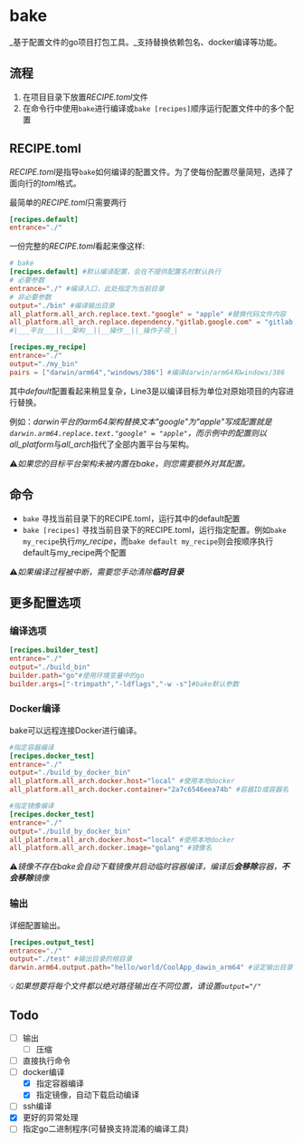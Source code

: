 # bake
_基于配置文件的go项目打包工具。_支持替换依赖包名、docker编译等功能。

## 流程
1. 在项目目录下放置*RECIPE.toml*文件
2. 在命令行中使用`bake`进行编译或`bake [recipes]`顺序运行配置文件中的多个配置

## RECIPE.toml

*RECIPE.toml*是指导`bake`如何编译的配置文件。为了使每份配置尽量简短，选择了面向行的*toml*格式。

最简单的*RECIPE.toml*只需要两行

```toml
[recipes.default]
entrance="./"
```

一份完整的*RECIPE.toml*看起来像这样:

```toml
# bake
[recipes.default] #默认编译配置，会在不提供配置名时默认执行
# 必要参数
entrance="./" #编译入口，此处指定为当前目录
# 非必要参数
output="./bin" #编译输出目录
all_platform.all_arch.replace.text."google" = "apple" #替换代码文件内容
all_platform.all_arch.replace.dependency."gitlab.google.com" = "gitlab.apple.com" #替换依赖名
#|___平台___||__架构__||__操作__||_操作子项_|

[recipes.my_recipe]
entrance="./"
output="./my_bin"
pairs = ["darwin/arm64","windows/386"] #编译darwin/arm64和windows/386
```

其中*default*配置看起来稍显复杂，Line3是以编译目标为单位对原始项目的内容进行替换。

例如：*darwin平台的arm64架构替换文本"google"为"apple"*写成配置就是`darwin.arm64.replace.text."google" = "apple"`，而示例中的配置则以*all_platform*与*all_arch*指代了全部内置平台与架构。

⚠️*如果您的目标平台架构未被内置在bake，则您需要额外对其配置。*

## 命令

- `bake` 寻找当前目录下的RECIPE.toml，运行其中的default配置
- `bake [recipes]` 寻找当前目录下的RECIPE.toml，运行指定配置。例如`bake my_recipe`执行*my_recipe*，而`bake default my_recipe`则会按顺序执行default与my_recipe两个配置

⚠️*如果编译过程被中断，需要您手动清除**临时目录***

## 更多配置选项

### 编译选项

```toml
[recipes.builder_test]
entrance="./"
output="./build_bin"
builder.path="go"#使用环境变量中的go
builder.args=["-trimpath","-ldflags","-w -s"]#bake默认参数
```



### Docker编译

bake可以远程连接Docker进行编译。

```toml
#指定容器编译
[recipes.docker_test]
entrance="./"
output="./build_by_docker_bin"
all_platform.all_arch.docker.host="local" #使用本地docker
all_platform.all_arch.docker.container="2a7c6546eea74b" #容器ID或容器名
```

```toml
#指定镜像编译
[recipes.docker_test]
entrance="./"
output="./build_by_docker_bin"
all_platform.all_arch.docker.host="local" #使用本地docker
all_platform.all_arch.docker.image="golang" #镜像名
```

⚠️*镜像不存在bake会自动下载镜像并启动临时容器编译，编译后**会移除**容器，**不会移除**镜像*

### 输出

详细配置输出。

```toml
[recipes.output_test]
entrance="./"
output="./test" #输出目录的根目录
darwin.arm64.output.path="hello/world/CoolApp_dawin_arm64" #设定输出目录下的相对路径
```

💡*如果想要将每个文件都以绝对路径输出在不同位置，请设置`output="/"`*

## Todo

- [ ] 输出
  - [ ] 压缩
- [ ] 直接执行命令
- [ ] docker编译
  - [x] 指定容器编译
  - [x] 指定镜像，自动下载启动编译
- [ ] ssh编译
- [x] 更好的异常处理
- [ ] 指定go二进制程序(可替换支持混淆的编译工具)
